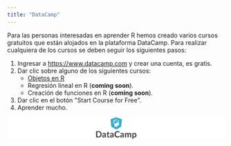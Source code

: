 ```yaml
---
title: "DataCamp"
---
```


Para las personas interesadas en aprender R hemos creado varios cursos gratuitos que están alojados en la plataforma DataCamp. Para realizar cualquiera de los cursos se deben seguir los siguientes pasos:

1. Ingresar a https://www.datacamp.com y crear una cuenta, es gratis.
2. Dar clic sobre alguno de los siguientes cursos:
    + [Objetos en R](https://www.datacamp.com/courses/objetos-en-R)
    + Regresión lineal en R (__coming soon__).
    + Creación de funciones en R (__coming soon__).
3. Dar clic en el botón "Start Course for Free".
4. Aprender mucho.

<img src="DataCamp_files/figure-html/unnamed-chunk-1-1.png" width="672" style="display: block; margin: auto;" />
